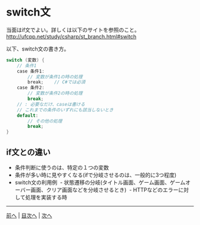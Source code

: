 # switch文
当面はif文でよい。詳しくは以下のサイトを参照のこと。
http://ufcpp.net/study/csharp/st_branch.html#switch

以下、switch文の書き方。

```cs
switch (変数) {
    // 条件1
    case 条件1:
        // 変数が条件1の時の処理
        break;    // C#では必須
    case 条件2:
        // 変数が条件2の時の処理
        break;
    // : 必要なだけ、caseは書ける
    // これまでの条件のいずれにも該当しないとき
    default:
        // その他の処理
        break;
}
```

## if文との違い
- 条件判断に使うのは、特定の１つの変数
- 条件が多い時に見やすくなる(ifで分岐させるのは、一般的に3つ程度)
- switch文の利用例
  - 状態遷移の分岐(タイトル画面、ゲーム画面、ゲームオーバー画面、クリア画面などを分岐させるとき)
  - HTTPなどのエラーに対して処理を実装する時

---

[前へ](08.md) | [目次へ](README.md#%E7%9B%AE%E6%AC%A1) | [次へ](10.md)
